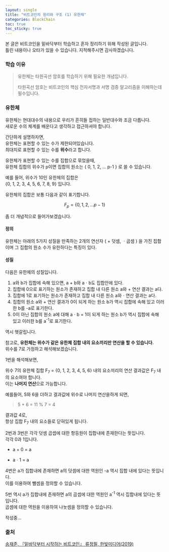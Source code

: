 ```yaml
---
layout: single
title: "비트코인의 원리와 구조 (1) 유한체"
categories: BlockChain
toc: true
toc_sticky: true
---
```


본 글은 비트코인을 밑바닥부터 학습하고 혼자 정리하기 위해 작성된 글입니다.  
틀린 내용이나 오타가 있을 수 있습니다. 지적해주시면 감사하겠습니다.  



### 학습 이유

> 유한체는 타원곡선 암호를 학습하기 위해 필요한 개념입니다.
>
> 타원곡선 암호는 비트코인의 핵심 전자서명과 서명 검증 알고리즘을 이해하는데 필수입니다.  



### 유한체

유한체는 현대대수의 내용으로 우리가 흔히들 접하는 일반대수와 조금 다릅니다.  
새로운 수의 체계를 배운다고 생각하고 접근하셔야 합니다.  



간단하게 설명하자면,  
유한체는 표현할 수 있는 수가 제한되어있습니다.  
최대치로 표현할 수 있는 수를 **위수**라고 합니다.  

유한체가 표현할 수 있는 수를 집합으로 묶었을때,  
유한체 집합의 위수가 p이면 집합의 원소는 { 0, 1, 2, ... p-1 } 로 쓸 수 있습니다.  

예를 들어, 위수가 10인 유한체의 집합은  
{0, 1, 2, 3, 4, 5, 6, 7, 8, 9} 입니다.  

유한체의 집합은 보통 다음과 같이 표기합니다.  

$$
F_p = \{0, 1, 2, ... p-1\}
$$

좀 더 개념적으로 들어가보겠습니다.  



#### 정의

유한체는 아래의 5가지 성질을 만족하는 2개의 연산자 ( + 덧셈, ㆍ곱셈 ) 을 가진 집합이며 그 집합의 원소 수가 유한하다는 특징이 있다.  

#### 성질

다음은 유한체의 성질입니다.  

1. a와 b가 집합에 속해 있으면, a + b와 aㆍb도 집합안에 있다.
2. 집합에 0으로 표기하는 원소가 존재하고 집합 내 다른 원소 a와 + 연산 결과는 a다.
3. 집합에 1로 표기하는 원소가 존재하고 집합 내 다른 원소 a와ㆍ연산 결과는 a다.
4. 집합의 원소 a와 + 연산 결과가 0이 되게 하는 원소 b가 역시 집합에 속해 있고 이러한 b를 -a로 표기한다.
5. 0이 아닌 집합의 원소 a에 대해 aㆍb = 1이 되게 하는 원소 b가 역시 집합에 속해 있고 이러한 b를 a<sup>-1</sup>로 표기한다.  

역시 헷갈립니다.  

참고로, **유한체는 위수가 같은 유한체 집합 내의 요소끼리만 연산을 할 수 있습니다.**  
위수를 7로 가정하고 해석해보겠습니다.  

1번을 해석해보면, 

위수 7의 유한체 집합 F<sub>7</sub> = {0, 1, 2, 3, 4, 5, 6} 내의 요소끼리의 연산 결과값은 F<sub>7</sub> 내의 요소여야 합니다.  
이는 **나머지 연산**으로 가능합니다.  

예를들어, 5와 6을 더하고 결과값에 위수로 나머지 연산을하게 되면,

> 5 + 6 = 11 % 7 = 4

결과값 4로,  
항상 집합 F<sub>7</sub> 내의 요소들로 닫혀있게 됩니다.  



2번과 3번은 각각 덧셈 곱셉에 대한 항등원이 집합내에 존재한다는 뜻입니다.  
각각 0과 1입니다.  
- a + 0 = a

- aㆍ1 = a  

4번은 a가 집합내에 존재하면 a의 덧셈에 대한 역원인 -a 역시 집합 내에 있다는 뜻입니다.  
이를 이용하여 뺄셈을 정의할 수 있습니다.


5번 역시 a가 집합내에 존재하면 a의 곱셉에 대한 역원인  a<sup>-1</sup> 역시 집합내에 있다는 뜻입니다.  
곱셈에 대한 역원을 이용하여 나눗셈을 정의할 수 있습니다.  


작성중...



### 출처  


[ 송재준, 『밑바닥부터 시작하는 비트코인』 류정필, 한빛미디어(2019) ](https://www.hanbit.co.kr/store/books/look.php?p_code=B2663064363)	


